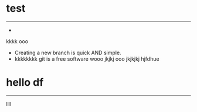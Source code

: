  # test
 ---
 -
 kkkk
 ooo
- Creating a new branch is quick AND simple.
- kkkkkkkk
git is a free software
wooo
jkjkj
ooo
jkjkjkj
hjfdhue
# hello df
---
llll
